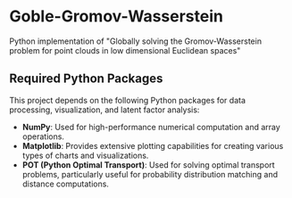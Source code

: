 # Goble-Gromov-Wasserstein
Python implementation of "Globally solving the Gromov-Wasserstein problem for point clouds in low dimensional Euclidean spaces"

## Required Python Packages

This project depends on the following Python packages for data processing, visualization, and latent factor analysis:

- **NumPy**: Used for high-performance numerical computation and array operations.
- **Matplotlib**: Provides extensive plotting capabilities for creating various types of charts and visualizations.
- **POT (Python Optimal Transport)**: Used for solving optimal transport problems, particularly useful for probability distribution matching and distance computations.
